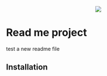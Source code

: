 <br />
<p align="center">
  <a href="">
    <img src="http://www.itum.com.br/wp-content/uploads/2015/10/uniprime-250x165.png">
  </a>
</p>

# Read me project 
test a new readme file

## Installation


